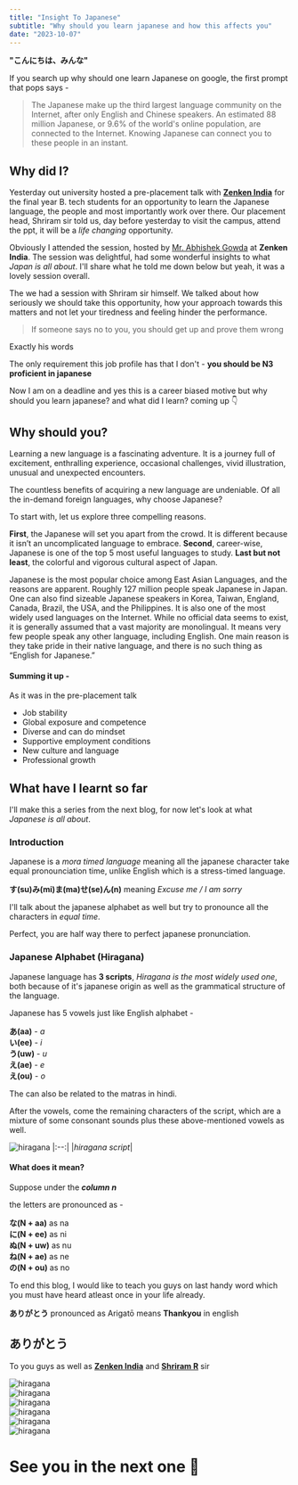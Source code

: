 ```yaml
---
title: "Insight To Japanese"
subtitle: "Why should you learn japanese and how this affects you"
date: "2023-10-07"
---
```


**"こんにちは、みんな"**

If you search up why should one learn Japanese on google, the first prompt that pops says -

> The Japanese make up the third largest language community on the Internet, after only English and Chinese speakers. An estimated 88 million Japanese, or 9.6% of the world's online population, are connected to the Internet. Knowing Japanese can connect you to these people in an instant.

## Why did I?

Yesterday out university hosted a pre-placement talk with [**Zenken India**](https://www.linkedin.com/company/zenkenindia/) for the final year B. tech students for an opportunity to learn the Japanese language, the people and most importantly work over there. Our placement head, Shriram sir told us, day before yesterday to visit the campus, attend the ppt, it will be a _life changing_ opportunity.

Obviously I attended the session, hosted by [Mr. Abhishek Gowda](https://www.linkedin.com/in/abhishek-sn-gowda-52118b88/) at **Zenken India**. The session was delightful, had some wonderful insights to what _Japan is all about_. I'll share what he told me down below but yeah, it was a lovely session overall.

The we had a session with Shriram sir himself. We talked about how seriously we should take this opportunity, how your approach towards this matters and not let your tiredness and feeling hinder the performance.

> If someone says no to you, you should get up and prove them wrong    

Exactly his words

The only requirement this job profile has that I don't - **you should be N3 proficient in japanese**

Now I am on a deadline and yes this is a career biased motive but why should you learn japanese? and what did I learn? coming up 👇

## Why should you?

Learning a new language is a fascinating adventure. It is a journey full of excitement, enthralling experience, occasional challenges, vivid illustration, unusual and unexpected encounters. 

The countless benefits of acquiring a new language are undeniable. Of all the in-demand foreign languages, why choose Japanese? 

To start with, let us explore three compelling reasons. 

**First**, the Japanese will set you apart from the crowd. It is different because it isn’t an uncomplicated language to embrace. **Second**, career-wise, Japanese is one of the top 5 most useful languages to study. **Last but not least**, the colorful and vigorous cultural aspect of Japan. 

Japanese is the most popular choice among East Asian Languages, and the reasons are apparent. Roughly 127 million people speak Japanese in Japan. One can also find sizeable Japanese speakers in Korea, Taiwan, England, Canada, Brazil, the USA, and the Philippines. It is also one of the most widely used languages on the Internet. While no official data seems to exist, it is generally assumed that a vast majority are monolingual. It means very few people speak any other language, including English. One main reason is they take pride in their native language, and there is no such thing as “English for Japanese.”

#### Summing it up -

As it was in the pre-placement talk

- Job stability
- Global exposure and competence
- Diverse and can do mindset
- Supportive employment conditions
- New culture and language
- Professional growth

## What have I learnt so far 

I'll make this a series from the next blog, for now let's look at what _Japanese is all about_.

### Introduction

Japanese is a _mora timed language_ meaning all the japanese character take equal pronounciation time, unlike English which is a stress-timed language.

**す(su)み(mi)ま(ma)せ(se)ん(n)** meaning _Excuse me / I am sorry_

I'll talk about the japanese alphabet as well but try to pronounce all the characters in _equal time_.

Perfect, you are half way there to perfect japanese pronunciation.

### Japanese Alphabet (Hiragana)

Japanese language has **3 scripts**, _Hiragana is the most widely used one_, both because of it's japanese origin as well as the grammatical structure of the language.

Japanese has 5 vowels just like English alphabet -

**あ(aa)** - _a_  
**い(ee)** - _i_  
**う(uw)** - _u_  
**え(ae)** - _e_  
**え(ou)** - _o_  

The can also be related to the matras in hindi.

After the vowels, come the remaining characters of the script, which are a mixture of some consonant sounds plus these above-mentioned vowels as well.

![hiragana](/post(3)-images/hiragana.png)
|:--:|
|*hiragana script*|  

#### What does it mean?

Suppose under the _**column n**_

the letters are pronounced as - 

**な(N + aa)** as na  
**に(N + ee)** as ni  
**ぬ(N + uw)** as nu  
**ね(N + ae)** as ne  
**の(N + ou)** as no  

To end this blog, I would like to teach you guys on last handy word which you must have heard atleast once in your life already.

**ありがとう** pronounced as Arigatō means **Thankyou** in english 

## ありがとう

To you guys as well as [**Zenken India**](https://www.linkedin.com/company/zenkenindia/) and [**Shriram R**](https://www.linkedin.com/in/shriramsr/) sir

![hiragana](/post(3)-images/zenken.png)  
![hiragana](/post(3)-images/class.jpg)  
![hiragana](/post(3)-images/japan.jpg)  
![hiragana](/post(3)-images/info.jpg)  
![hiragana](/post(3)-images/maam.jpg)  
![hiragana](/post(3)-images/sir.jpg)  

# See you in the next one 👋